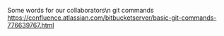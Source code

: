 Some words for our collaborators\n
git commands https://confluence.atlassian.com/bitbucketserver/basic-git-commands-776639767.html
